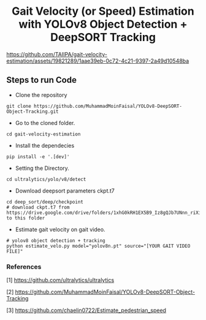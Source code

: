 <H1 align="center">
Gait Velocity (or Speed) Estimation with YOLOv8 Object Detection + DeepSORT Tracking </H1>

https://github.com/TAIIPA/gait-velocity-estimation/assets/19821289/1aae39eb-0c72-4c21-9397-2a49d10548ba

## Steps to run Code

- Clone the repository
```
git clone https://github.com/MuhammadMoinFaisal/YOLOv8-DeepSORT-Object-Tracking.git
```
- Go to the cloned folder.
```
cd gait-velocity-estimation
```
- Install the dependecies
```
pip install -e '.[dev]'
```

- Setting the Directory.
```
cd ultralytics/yolo/v8/detect
```
- Download deepsort parameters ckpt.t7
```
cd deep_sort/deep/checkpoint
# download ckpt.t7 from 
https://drive.google.com/drive/folders/1xhG0kRH1EX5B9_Iz8gQJb7UNnn_riXi6 to this folder
```

- Estimate gait velocity on gait video.

```
# yolov8 object detection + tracking
python estimate_velo.py model="yolov8n.pt" source="[YOUR GAIT VIDEO FILE]"
```

### References
[1] https://github.com/ultralytics/ultralytics

[2] https://github.com/MuhammadMoinFaisal/YOLOv8-DeepSORT-Object-Tracking

[3] https://github.com/chaelin0722/Estimate_pedestrian_speed
